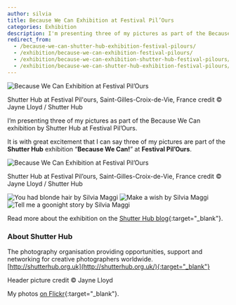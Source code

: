 ```yaml
---
author: silvia
title: Because We Can Exhibition at Festival Pil’Ours
categories: Exhibition
description: I'm presenting three of my pictures as part of the Because We Can exhibition by Shutter Hub at Festival Pil'Ours.
redirect_from:
  - /because-we-can-shutter-hub-exhibition-festival-pilours/
  - /exhibition/because-we-can-exhibition-festival-pilours/
  - /exhibition/because-we-can-exhibition-shutter-hub-festival-pilours/
  - /exhibition/because-we-can-shutter-hub-exhibition-festival-pilours/
---
```

![Because We Can Exhibition at Festival Pil’Ours](/assets/images/jayne_180718_7765-header.jpg)

Shutter Hub at Festival Pil'ours, Saint-Gilles-Croix-de-Vie, France credit © Jayne Lloyd / Shutter Hub

I’m presenting three of my pictures as part of the Because We Can exhibition by Shutter Hub at Festival Pil’Ours.

It is with great excitement that I can say three of my pictures are part of the **Shutter Hub** exhibition “**Because We Can!**” at **Festival Pil’Ours**.

![Because We Can Exhibition at Festival Pil’Ours](/assets/images/jayne_180718_7736.jpg)

Shutter Hub at Festival Pil’ours, Saint-Gilles-Croix-de-Vie, France credit © Jayne Lloyd / Shutter Hub

![You had blonde hair by Silvia Maggi](/assets/images/silvia-maggi_you-had-blonde-hair.jpg)
![Make a wish by Silvia Maggi](/assets/images/silvia-maggi_make-a-wish.jpg)
![Tell me a goonight story by Silvia Maggi](/assets/images/silvia-maggi_tell-me-a-goodnight-story.jpg)

Read more about the exhibition on the [Shutter Hub blog](https://shutterhub.org.uk/because-we-can-exhibition-launch-and-photos/){:target="_blank"}.

### About Shutter Hub

The photography organisation providing opportunities, support and networking for creative photographers worldwide.  
[http://shutterhub.org.uk](http://shutterhub.org.uk/){:target="_blank"}

Header picture credit © Jayne Lloyd

My photos [on Flickr](https://www.flickr.com/photos/silvia-m/){:target="_blank"}.
